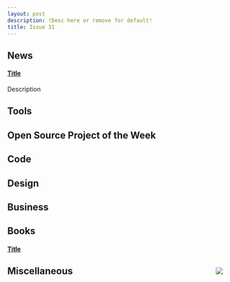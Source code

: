 ```yaml
---
layout: post
description: !Desc here or remove for default!
title: Issue 31
---
```

## News

#### [Title](link)
Description

## Tools

## Open Source Project of the Week

## Code

## Design

## Business

## Books

#### [Title](Link)
<img src="url" style="float: right; margin: 1em;" /> 


## Miscellaneous

